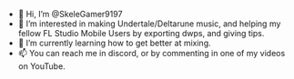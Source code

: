 - 👋 Hi, I’m @SkeleGamer9197
- 👀 I’m interested in making Undertale/Deltarune music, and helping my fellow FL Studio Mobile Users by exporting dwps, and giving tips.
- 🌱 I’m currently learning how to get better at mixing.
- 📫 You can reach me in discord, or by commenting in one of my videos on YouTube.

<!---
SkeleGamer9197/SkeleGamer9197 is a ✨ special ✨ repository because its `README.md` (this file) appears on your GitHub profile.
You can click the Preview link to take a look at your changes.
--->

